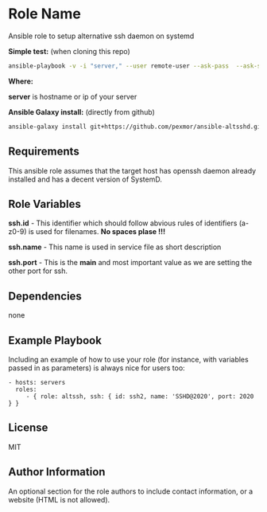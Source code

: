 Role Name
=========

Ansible role to setup alternative ssh daemon on systemd

__Simple test:__ (when cloning this repo)

```bash
ansible-playbook -v -i "server," --user remote-user --ask-pass  --ask-sudo-pass testAltSsh.yaml
```

__Where:__

  __server__ is hostname or ip of your server

__Ansible Galaxy install:__ (directly from github)

```bash
ansible-galaxy install git+https://github.com/pexmor/ansible-altsshd.git
```

Requirements
------------

This ansible role assumes that the target host has openssh daemon already installed and has a decent version of SystemD.

Role Variables
--------------

__ssh.id__ - This identifier which should follow abvious rules of identifiers (a-z0-9) is used for filenames. __No spaces plase !!!__

__ssh.name__ - This name is used in service file as short description

__ssh.port__ - This is the __main__ and most important value as we are setting the other port for ssh.

Dependencies
------------

none

Example Playbook
----------------

Including an example of how to use your role (for instance, with variables passed in as parameters) is always nice for users too:

    - hosts: servers
      roles:
         - { role: altssh, ssh: { id: ssh2, name: 'SSHD@2020', port: 2020 } }

License
-------

MIT

Author Information
------------------

An optional section for the role authors to include contact information, or a website (HTML is not allowed).
